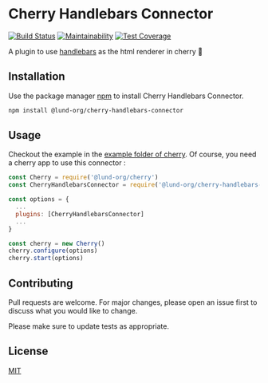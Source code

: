 # Cherry Handlebars Connector

[![Build Status](https://travis-ci.com/Lund-Org/cherry-handlebars-connector.svg?branch=master)](https://travis-ci.com/Lund-Org/cherry-handlebars-connector) [![Maintainability](https://api.codeclimate.com/v1/badges/88259eabd94df27161bd/maintainability)](https://codeclimate.com/github/Lund-Org/cherry-handlebars-connector/maintainability) [![Test Coverage](https://api.codeclimate.com/v1/badges/88259eabd94df27161bd/test_coverage)](https://codeclimate.com/github/Lund-Org/cherry-handlebars-connector/test_coverage)

A plugin to use [handlebars](https://github.com/wycats/handlebars.js/) as the html renderer in cherry 🍒

## Installation

Use the package manager [npm](http://npmjs.com) to install Cherry Handlebars Connector.

```bash
npm install @lund-org/cherry-handlebars-connector
```

## Usage

Checkout the example in the [example folder of cherry](https://github.com/Lund-Org/cherry/tree/master/example/02-multiple-response-type/).
Of course, you need a cherry app to use this connector :

```javascript
const Cherry = require('@lund-org/cherry')
const CherryHandlebarsConnector = require('@lund-org/cherry-handlebars-connector')

const options = {
  ...
  plugins: [CherryHandlebarsConnector]
  ...
}

const cherry = new Cherry()
cherry.configure(options)
cherry.start(options)
```

## Contributing
Pull requests are welcome. For major changes, please open an issue first to discuss what you would like to change.

Please make sure to update tests as appropriate.

## License
[MIT](https://github.com/Lund-Org/cherry-handlebars-connector/blob/master/LICENSE)
